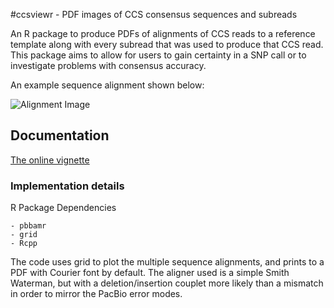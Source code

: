 #ccsviewr - PDF images of CCS consensus sequences and subreads

An R package to produce PDFs of alignments of CCS reads to a reference template along with every subread that was used to produce that CCS read.  This package aims to allow for users to gain certainty in a SNP call or to investigate problems with consensus accuracy.

An example sequence alignment shown below:


![Alignment Image](https://github.com/PacificBiosciences/ccsviewr/blob/master/vignettes/AlignmentWindow.png)

## Documentation


[The online vignette](http://htmlpreview.github.io/?http://github.com/PacificBiosciences/ccsviewr/blob/master/vignettes/ccsviewr.html)

### Implementation details

R Package Dependencies

	- pbbamr
	- grid
	- Rcpp
	
The code uses grid to plot the multiple sequence alignments, and prints to a PDF with Courier font by default.  The aligner used is a simple Smith Waterman, but with a deletion/insertion couplet more likely than a mismatch in order to mirror the PacBio error modes.
